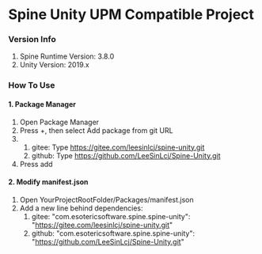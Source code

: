 # Spine Unity UPM Compatible Project

### Version Info
1. Spine Runtime Version: 3.8.0
2. Unity Version: 2019.x

### How To Use

#### 1. Package Manager
1. Open Package Manager
2. Press +, then select Add package from git URL
3.  1. gitee: Type https://gitee.com/leesinlcj/spine-unity.git
    2. github: Type https://github.com/LeeSinLcj/Spine-Unity.git 
4. Press add

#### 2. Modify manifest.json
1. Open YourProjectRootFolder/Packages/manifest.json
2. Add a new line behind dependencies: 
    1. gitee: "com.esotericsoftware.spine.spine-unity": "https://gitee.com/leesinlcj/spine-unity.git"
    2. github: "com.esotericsoftware.spine.spine-unity": "https://github.com/LeeSinLcj/Spine-Unity.git"